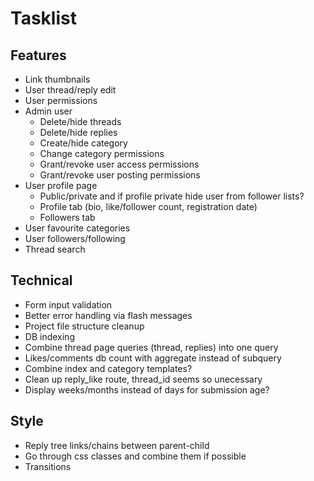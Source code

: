 # Tasklist

## Features
- Link thumbnails
- User thread/reply edit
- User permissions
- Admin user
    - Delete/hide threads
    - Delete/hide replies
    - Create/hide category
    - Change category permissions
    - Grant/revoke user access permissions
    - Grant/revoke user posting permissions
- User profile page
    - Public/private and if profile private hide user from follower lists?
    - Profile tab (bio, like/follower count, registration date)
    - Followers tab
- User favourite categories
- User followers/following
- Thread search


## Technical
- Form input validation
- Better error handling via flash messages
- Project file structure cleanup
- DB indexing
- Combine thread page queries (thread, replies) into one query
- Likes/comments db count with aggregate instead of subquery
- Combine index and category templates?
- Clean up reply_like route, thread_id seems so unecessary
- Display weeks/months instead of days for submission age?


## Style
- Reply tree links/chains between parent-child
- Go through css classes and combine them if possible
- Transitions 

